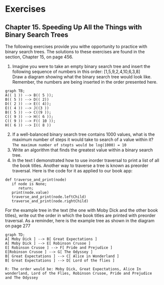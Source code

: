 # Exercises

## Chapter 15. Speeding Up All the Things with Binary Search Trees

The following exercises provide you withe opportunity to practice with binary search trees. The
solutions to these exercises are found in the section, Chapter 15, on page 456.

1. Imagine you were to take an empty binary search tree and insert the following sequence of numbers
   in this order: [1,5,9,2,4,10,6,3,8] <br/> Draw a diagram showing what the binary search tree
   would look like. Remember, the numbers are being inserted in the order presented here.<br/>

```mermaid
graph TB;
A(( 1 )) --> B(( 5 ));
B(( 5 )) --> D(( 2))
D(( 2 )) --> E(( 4));
E(( 4 )) --> J((3 ))
B(( 5 )) --> C((9 ));
C(( 9 )) --> H(( 6 ));
C(( 9 )) --> F(( 10 ));
H(( 6 )) --> I(( 8 ))
```

2. If a well-balanced binary search tree contains 1000 values, what is the maximum number of steps
   it would take to search of a value within
   it?<br/>```The maximum number of stepts would be log(1000) = 10```
3. Write an algorithm that finds the greatest value within a binary search tree.
4. In the text I demonstrated how to use inorder traversal to print a list of all the book titles.
   Another way to traverse a tree is known as preorder traversal. Here is the code for it as applied
   to our book app: <br/>

````
def traverse_and_print(node)
   if node is None;
      return;
   print(node.value)
   traverse_and_print(node.leftChild)
   traverse_and_print(node.rightChild)   
````

For the example tree in the text (the one with Moby Dick and the other book titles), write out the
order in which the book titles are printed with preorder traversal. As a reminder, here is the
example tree as shown in the diagram on page 277

````mermaid
graph TD;
A[ Moby Dick ] --> B[ Great Expectations ]
A[ Moby Dick ] --> E[ Robinson Crusoe ]
E[ Robinson Crusoe ] --> F[ Pride and Prejudice ]
E[Robinson Crusoe ] --> G[ The Odyssey ]
B[ Great Expectations ] --> C[ Alice in Wonderland ]
B[ Great Expectations ] --> D[ Lord of the flies ]
````

``R: The order would be: Moby Dick, Great Expectations, Alice In wonderland, Lord of the Flies, Robinson Crusoe, Pride and Prejudice and The Odyssey``